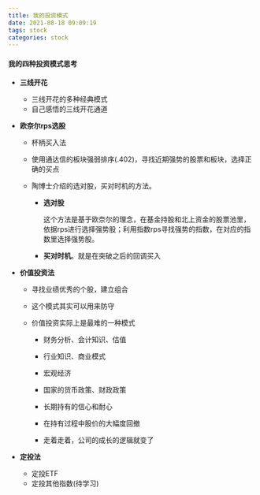 ```yaml
---
title: 我的投资模式
date: 2021-08-18 09:09:19
tags: stock
categories: stock
---
```




#### 我的四种投资模式思考

* **三线开花**
  * 三线开花的多种经典模式
  * 自己感悟的三线开花通道

* **欧奈尔rps选股**
  * 杯柄买入法
  
  * 使用通达信的板块强弱排序(.402)，寻找近期强势的股票和板块，选择正确的买点
  
  * 陶博士介绍的选对股，买对时机的方法。
  
    * **选对股** 
  
      这个方法是基于欧奈尔的理念，在基金持股和北上资金的股票池里，依据rps进行选择强势股；利用指数rps寻找强势的指数，在对应的指数里选择强势股。
  
    * **买对时机**。就是在突破之后的回调买入
  
* **价值投资法**
  * 寻找业绩优秀的个股，建立组合
  
  * 这个模式其实可以用来防守
  
  * 价值投资实际上是最难的一种模式
  
    * 财务分析、会计知识、估值
    
    * 行业知识、商业模式
    
    * 宏观经济
    
    * 国家的货币政策、财政政策
    
    * 长期持有的信心和耐心
    
    * 在持有过程中股价的大幅度回撤
    
    * 走着走着，公司的成长的逻辑就变了
  
* **定投法**
  * 定投ETF
  * 定投其他指数(待学习)

​         

